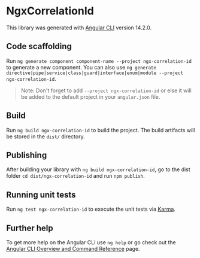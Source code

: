 # NgxCorrelationId

This library was generated with [Angular CLI](https://github.com/angular/angular-cli) version 14.2.0.

## Code scaffolding

Run `ng generate component component-name --project ngx-correlation-id` to generate a new component. You can also use `ng generate directive|pipe|service|class|guard|interface|enum|module --project ngx-correlation-id`.
> Note: Don't forget to add `--project ngx-correlation-id` or else it will be added to the default project in your `angular.json` file. 

## Build

Run `ng build ngx-correlation-id` to build the project. The build artifacts will be stored in the `dist/` directory.

## Publishing

After building your library with `ng build ngx-correlation-id`, go to the dist folder `cd dist/ngx-correlation-id` and run `npm publish`.

## Running unit tests

Run `ng test ngx-correlation-id` to execute the unit tests via [Karma](https://karma-runner.github.io).

## Further help

To get more help on the Angular CLI use `ng help` or go check out the [Angular CLI Overview and Command Reference](https://angular.io/cli) page.
